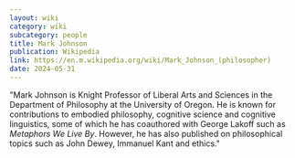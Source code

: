 ```yaml
---
layout: wiki
category: wiki
subcategory: people
title: Mark Johnson
publication: Wikipedia
link: https://en.m.wikipedia.org/wiki/Mark_Johnson_(philosopher)
date: 2024-05-31
---
```


"Mark Johnson is Knight Professor of Liberal Arts and Sciences in the Department of Philosophy at the University of Oregon. He is known for contributions to embodied philosophy, cognitive science and cognitive linguistics, some of which he has coauthored with George Lakoff such as *Metaphors We Live By*. However, he has also published on philosophical topics such as John Dewey, Immanuel Kant and ethics."
